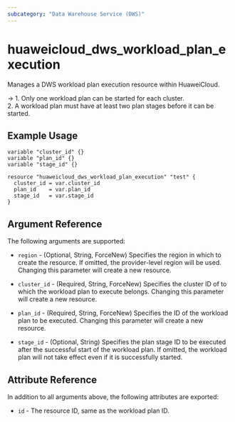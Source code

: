 ```yaml
---
subcategory: "Data Warehouse Service (DWS)"
---
```


# huaweicloud_dws_workload_plan_execution

Manages a DWS workload plan execution resource within HuaweiCloud.

-> 1. Only one workload plan can be started for each cluster.
  <br/> 2. A workload plan must have at least two plan stages before it can be started.

## Example Usage

```hcl
variable "cluster_id" {}
variable "plan_id" {}
variable "stage_id" {}

resource "huaweicloud_dws_workload_plan_execution" "test" {
  cluster_id = var.cluster_id
  plan_id    = var.plan_id
  stage_id   = var.stage_id
}
```

## Argument Reference

The following arguments are supported:

* `region` - (Optional, String, ForceNew) Specifies the region in which to create the resource.
  If omitted, the provider-level region will be used. Changing this parameter will create a new resource.

* `cluster_id` - (Required, String, ForceNew) Specifies the cluster ID of to which the workload plan to execute belongs.
  Changing this parameter will create a new resource.

* `plan_id` - (Required, String, ForceNew) Specifies the ID of the workload plan to be executed.
  Changing this parameter will create a new resource.

* `stage_id` - (Optional, String) Specifies the plan stage ID to be executed after the successful start of the workload
  plan. If omitted, the workload plan will not take effect even if it is successfully started.

## Attribute Reference

In addition to all arguments above, the following attributes are exported:

* `id` - The resource ID, same as the workload plan ID.
